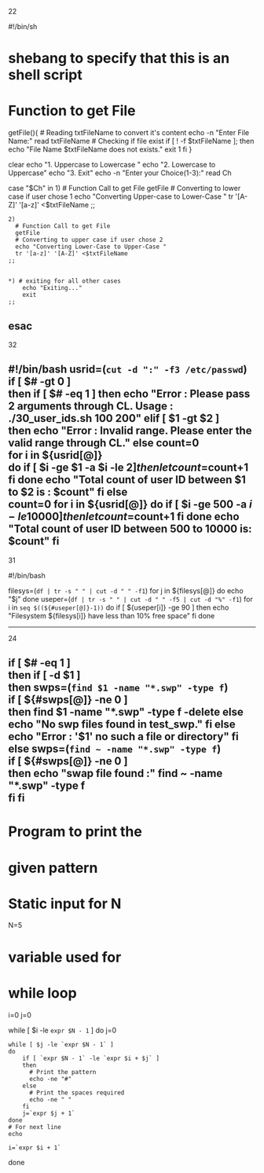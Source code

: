 22

#!/bin/sh
# shebang to specify that this is an shell script

# Function to get File
getFile(){
    # Reading txtFileName to convert it's content
    echo -n "Enter File Name:"
    read txtFileName
    # Checking if file exist
    if [ ! -f $txtFileName ]; then
        echo "File Name $txtFileName does not exists."
        exit 1
    fi
}

clear
  echo "1. Uppercase to Lowercase "
  echo "2. Lowercase to Uppercase"
  echo "3. Exit"
  echo -n "Enter your Choice(1-3):"
  read Ch

  case "$Ch" in
    1) 
      # Function Call to get File 
      getFile    
      # Converting to lower case if user chose 1     
      echo "Converting Upper-case to Lower-Case "
      tr '[A-Z]' '[a-z]' <$txtFileName
    ;;

    2)
      # Function Call to get File 
      getFile
      # Converting to upper case if user chose 2
      echo "Converting Lower-Case to Upper-Case "
      tr '[a-z]' '[A-Z]' <$txtFileName
    ;;
    

    *) # exiting for all other cases
        echo "Exiting..."
        exit
    ;;
  esac
-------------------------------------------------------------------------------------------
32

#!/bin/bash
usrid=(`cut -d ":" -f3 /etc/passwd`)  
if [ $# -gt 0 ]  
then
if [ $# -eq 1 ] 
then
echo "Error : Please pass 2 arguments through CL.
Usage : ./30_user_ids.sh 100 200"
elif [ $1 -gt $2 ]    
then
echo "Error : Invalid range. Please enter the valid range through CL."
else
count=0  
for i in ${usrid[@]}  
	do
if [ $i -ge $1 -a $i -le $2 ]   
	then
  let count=$count+1
	fi
	done
	echo "Total count of user ID between $1 to $2 is : $count"
	fi
     else  
   count=0
  for i in ${usrid[@]}
	do
if [ $i -ge 500 -a $i -le 10000 ]
	then
	let count=$count+1
	fi
	done
	echo "Total count of user ID between 500 to 10000 is: $count"
         fi
------------------------------------------------------------------------------------------------------------------
31

#!/bin/bash

filesys=(`df | tr -s " " | cut -d " " -f1`)
for j in ${filesys[@]}
do
        echo "$j"
done
useper=(`df | tr -s " " | cut -d " " -f5 | cut -d "%" -f1`)
for i in `seq $((${#useper[@]}-1))`
do
        if [ ${useper[i]} -ge 90 ]
        then
echo "Filesystem ${filesys[i]} have less than 10% free space"
fi
done

-----------------------------------------------------------------------------------------------------------
24

if [ $# -eq 1 ]  
then
	if [ -d $1 ]  
	then
		swps=(`find $1 -name "*.swp" -type f`)  
		if [ ${#swps[@]} -ne 0 ]  
		then
			find $1 -name "*.swp" -type f -delete   
		else
			echo "No swp files found in test_swp."
		fi
	else
		echo "Error : '$1' no such a file or directory"
	fi
else
	swps=(`find ~ -name "*.swp" -type f`)  
	if [ ${#swps[@]} -ne 0 ]  
	then
		echo "swap file found :"
		find ~ -name "*.swp" -type f  
	fi
fi
----------------------------------------------------------------

# Program to print the
# given pattern
 
# Static input for N
N=5
 
# variable used for
# while loop
i=0
j=0
 
while [ $i -le `expr $N - 1` ]
do
    j=0
     
    while [ $j -le `expr $N - 1` ]
    do
        if [ `expr $N - 1` -le `expr $i + $j` ]
        then
          # Print the pattern
          echo -ne "#"
        else
          # Print the spaces required
          echo -ne " "
        fi
        j=`expr $j + 1`
    done
    # For next line
    echo
              
    i=`expr $i + 1`
done

